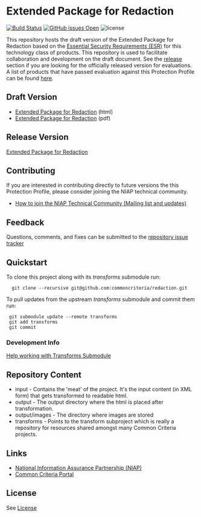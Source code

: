 Extended Package for Redaction
===========
[![Build Status](https://travis-ci.com/commoncriteria/redaction.svg?branch=master)](https://travis-ci.com/commoncriteria/redaction)
[![GitHub issues Open](https://img.shields.io/github/issues/commoncriteria/redaction.svg?maxAge=2592000)](https://github.com/commoncriteria/redaction/issues) 
![license](https://img.shields.io/badge/license-Unlicensed-blue.svg)

This repository hosts the draft version of the Extended Package for Redaction based on the 
[Essential Security Requirements (ESR)](https://commoncriteria.github.io/pp/redaction/redaction-esr.html) for this technology class of 
products. This repository is used to facilitate collaboration and development on the draft document. 
See the [release](#Release-Version) section if you are looking for the officially released version for evaluations. 
A list of products that have passed evaluation against this Protection Profile can be found [here](https://www.niap-ccevs.org/Profile/Info.cfm?id=390).


## Draft Version

* [Extended Package for Redaction](https://commoncriteria.github.io/pp/redaction/redaction-release.html) (html)
* [Extended Package for Redaction](https://commoncriteria.github.io/pp/redaction/redaction-release.pdf) (pdf)

## Release Version
[Extended Package for Redaction](https://www.niap-ccevs.org/Profile/Info.cfm?id=390)

## Contributing

If you are interested in contributing directly to future versions the this Protection Profile, please consider joining the NIAP technical community.
* [How to join the NIAP Technical Community (Mailing list and updates)](https://www.niap-ccevs.org/NIAP_Evolution/tech_communities.cfm)

## Feedback

Questions, comments, and fixes can be submitted to the [repository issue tracker](https://github.com/commoncriteria/redaction/issues)

## Quickstart
To clone this project along with its _transforms_ submodule run:

````
  git clone --recursive git@github.com:commoncriteria/redaction.git
````
To pull updates from the upstream _transforms_ submodule and commit them run:
````
 git submodule update --remote transforms
 git add transforms
 git commit
````

### Development Info
[Help working with Transforms Submodule](https://github.com/commoncriteria/transforms/wiki/Working-with-Transforms-as-a-Submodule)

## Repository Content
* input - Contains the 'meat' of the project. It's the input content (in XML form) that gets transformed to readable html.
* output - The output directory where the html is placed after transformation.
* output/images - The directory where images are stored
* transforms - Points to the transform subproject which is really a repository for resources shared amongst many Common Criteria projects.

## Links 
* [National Information Assurance Partnership (NIAP)](https://www.niap-ccevs.org/)
* [Common Criteria Portal](https://www.commoncriteriaportal.org/)

## License
See [License](./LICENSE)
